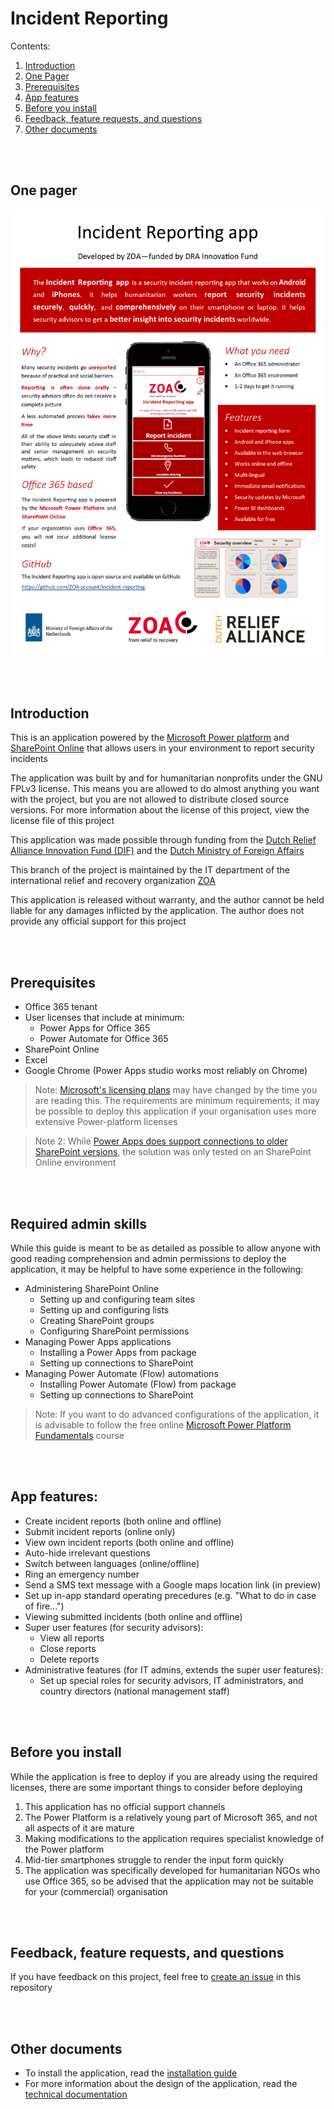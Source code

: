 # Incident Reporting

Contents:
1. [Introduction](#Introduction)
1. [One Pager](#One-Pager)
1. [Prerequisites](#Prerequisites)
1. [App features](#App-features)
1. [Before you install](#Before-you-install)
1. [Feedback, feature requests, and questions](#Feedback,-feature-requests,-and-questions)
1. [Other documents](#Other-documents)

<br/><br/>
## One pager

![One Pager of the Project](pics/onepager.png "One Pager of the Project")

<br/><br/>
## Introduction
This is an application powered by the [Microsoft Power platform](https://powerplatform.microsoft.com/) and [SharePoint Online](https://products.office.com/en-us/sharepoint/collaboration) that allows users in your environment to report security incidents

The application was built by and for humanitarian nonprofits under the GNU FPLv3 license. This means you are allowed to do almost anything you want with the project, but you are not allowed to distribute closed source versions. For more information about the license of this project, view the license file of this project

This application was made possible through funding from the [Dutch Relief Alliance Innovation Fund (DIF)](https://www.dutchrelief.org/) and the [Dutch Ministry of Foreign Affairs](https://www.government.nl/ministries/ministry-of-foreign-affairs)

This branch of the project is maintained by the IT department of the international relief and recovery organization [ZOA](https://www.zoa-international.com/)

This application is released without warranty, and the author cannot be held liable for any damages inflicted by the application. The author does not provide any official support for this project

<br/><br/>
## Prerequisites

* Office 365  tenant
* User licenses that include at minimum:
    * Power Apps for Office 365
    * Power Automate for Office 365
* SharePoint Online
* Excel
* Google Chrome (Power Apps studio works most reliably on Chrome)

> Note: [Microsoft's licensing plans](https://docs.microsoft.com/en-us/power-platform/admin/powerapps-flow-licensing-faq) may have changed by the time you are reading this. The requirements are minimum requirements; it may be possible to deploy this application if your organisation uses more extensive Power-platform licenses

> Note 2: While [Power Apps does support connections to older SharePoint versions](https://powerapps.microsoft.com/en-us/blog/support-for-sharepoint-on-premises/), the solution was only tested on an SharePoint Online environment

<br/><br/>
## Required admin skills
While this guide is meant to be as detailed as possible to allow anyone with good reading comprehension and admin permissions to deploy the application, it may be helpful to have some experience in the following:
* Administering SharePoint Online
  * Setting up and configuring team sites
  * Setting up and configuring lists
  * Creating SharePoint groups
  * Configuring SharePoint permissions
* Managing Power Apps applications
  * Installing a Power Apps from package
  * Setting up connections to SharePoint
* Managing Power Automate (Flow) automations
  * Installing Power Automate (Flow) from package
  * Setting up connections to SharePoint

> Note: If you want to do advanced configurations of the application, it is advisable to follow the free online [Microsoft Power Platform Fundamentals](https://docs.microsoft.com/en-us/learn/certifications/power-platform-fundamentals) course


<br/><br/>
## App features:
  * Create incident reports (both online and offline)
  * Submit incident reports (online only)
  * View own incident reports (both online and offline)
  * Auto-hide irrelevant questions
  * Switch between languages (online/offline)
  * Ring an emergency number
  * Send a SMS text message with a Google maps location link (in preview)
  * Set up in-app standard operating
precedures  (e.g. "What to do in case of fire...")
  * Viewing submitted incidents (both online and offline)
* Super user features (for security advisors):
  * View all reports
  * Close reports
  * Delete reports
* Administrative features (for IT admins, extends the super user features):
  * Set up special roles for security advisors, IT administrators, and country directors (national management staff)


<br/><br/>
## Before you install

While the application is free to deploy if you are already using the required licenses, there are some important things to consider before deploying

1. This application has no official support channels
1. The Power Platform is a relatively young part of Microsoft 365, and not all aspects of it are mature
1. Making modifications to the application requires specialist knowledge of the Power platform
1. Mid-tier smartphones struggle to render the input form quickly
1. The application was specifically developed for humanitarian NGOs who use Office 365, so be advised that the application may not be suitable for your (commercial) organisation

<br/><br/>
## Feedback, feature requests, and questions

If you have feedback on this project, feel free to [create an issue](#https://gist.github.com/ccannon94/4980dc78456cb7a7ab38028e933cb01e#creating-an-issue) in this repository

<br/><br/>
## Other documents

  * To install the application, read the [installation guide](InstallationGuide.md)
  * For more information about the design of the application, read the [technical documentation](TechnicalDocumentation)